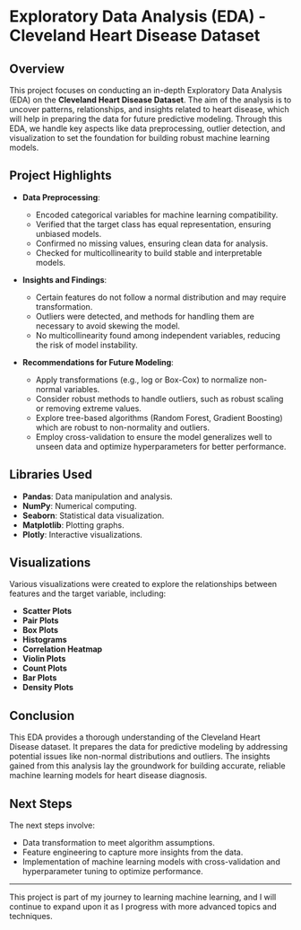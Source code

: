 # Exploratory Data Analysis (EDA) - Cleveland Heart Disease Dataset

## Overview
This project focuses on conducting an in-depth Exploratory Data Analysis (EDA) on the **Cleveland Heart Disease Dataset**. The aim of the analysis is to uncover patterns, relationships, and insights related to heart disease, which will help in preparing the data for future predictive modeling. Through this EDA, we handle key aspects like data preprocessing, outlier detection, and visualization to set the foundation for building robust machine learning models.

## Project Highlights
- **Data Preprocessing**: 
  - Encoded categorical variables for machine learning compatibility.
  - Verified that the target class has equal representation, ensuring unbiased models.
  - Confirmed no missing values, ensuring clean data for analysis.
  - Checked for multicollinearity to build stable and interpretable models.

- **Insights and Findings**:
  - Certain features do not follow a normal distribution and may require transformation.
  - Outliers were detected, and methods for handling them are necessary to avoid skewing the model.
  - No multicollinearity found among independent variables, reducing the risk of model instability.

- **Recommendations for Future Modeling**:
  - Apply transformations (e.g., log or Box-Cox) to normalize non-normal variables.
  - Consider robust methods to handle outliers, such as robust scaling or removing extreme values.
  - Explore tree-based algorithms (Random Forest, Gradient Boosting) which are robust to non-normality and outliers.
  - Employ cross-validation to ensure the model generalizes well to unseen data and optimize hyperparameters for better performance.

## Libraries Used
- **Pandas**: Data manipulation and analysis.
- **NumPy**: Numerical computing.
- **Seaborn**: Statistical data visualization.
- **Matplotlib**: Plotting graphs.
- **Plotly**: Interactive visualizations.

## Visualizations
Various visualizations were created to explore the relationships between features and the target variable, including:
- **Scatter Plots**
- **Pair Plots**
- **Box Plots**
- **Histograms**
- **Correlation Heatmap**
- **Violin Plots**
- **Count Plots**
- **Bar Plots**
- **Density Plots**

## Conclusion
This EDA provides a thorough understanding of the Cleveland Heart Disease dataset. It prepares the data for predictive modeling by addressing potential issues like non-normal distributions and outliers. The insights gained from this analysis lay the groundwork for building accurate, reliable machine learning models for heart disease diagnosis.

## Next Steps
The next steps involve:
- Data transformation to meet algorithm assumptions.
- Feature engineering to capture more insights from the data.
- Implementation of machine learning models with cross-validation and hyperparameter tuning to optimize performance.

---
This project is part of my journey to learning machine learning, and I will continue to expand upon it as I progress with more advanced topics and techniques.

